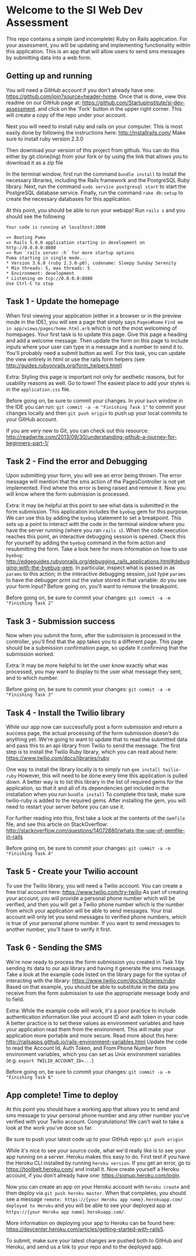 Welcome to the SI Web Dev Assessment
====================================

This repo contains a simple (and incomplete) Ruby on Rails application. For your assessment, you will be updating and implementing functionality within this application. This is an app that will allow users to send sms messages by submitting data into a web form.


Getting up and running
----------------------

You will need a GitHub account if you don't already have one:
  https://github.com/join?source=header-home.
Once that is done, view this readme on our GitHub page at:
  https://github.com/StartupInstitute/si-dev-assessment.
and click on the 'Fork' button in the upper right corner. This will create a copy of the repo under your account.

Next you will need to install ruby and rails on your computer. This is most easily done by following the instructions here: http://installrails.com/
Make sure to install ruby version 2.3.0

Then download your version of this project from github. You can do this either by git clone(ing) from your fork or by using the link that allows you to download it as a zip file

In the terminal window, first run the command
  `bundle install`
to install the necessary libraries, including the Rails framework and the PostgreSQL Ruby library. Next, run the command
  `sudo service postgresql start`
to start the PostgreSQL database service. Finally, run the command
  `rake db:setup`
to create the necessary databases for this application.

At this point, you should be able to run your webapp! Run `rails s` and you should see the following
```
Your code is running at localhost:3000

=> Booting Puma
=> Rails 5.0.0 application starting in development on http://0.0.0.0:8080
=> Run `rails server -h` for more startup options
Puma starting in single mode...
* Version 3.6.0 (ruby 2.3.0-p0), codename: Sleepy Sunday Serenity
* Min threads: 5, max threads: 5
* Environment: development
* Listening on tcp://0.0.0.0:8080
Use Ctrl-C to stop
```


Task 1 - Update the homepage
----------------------------

When first viewing your application (either in a browser or in the preview mode in the IDE), you will see a page that simply says
  `Pages#home`
  `Find me in app/views/pages/home.html.erb`
which is not the most welcoming of homepages.  Your first task is to update this page. Give this page a heading and add a welcome message. Then update the form on this page to include inputs where your user can type in a message and a number to send it to. You'll probably need a submit button as well. For this task, you can update the view entirely in html or use the rails form helpers (see http://guides.rubyonrails.org/form_helpers.html)

Extra:
Styling this page is important not only for aesthetic reasons, but for usability reasons as well. Go to town! The easiest place to add your styles is in the `application.css` file.

Before going on, be sure to commit your changes. In your `bash` window in the IDE you can run:
  `git commit -a -m "Finishing Task 1"`
to commit your changes locally and then
  `git push origin`
to push up your local commits to your GitHub account.

If you are very new to Git, you can check out this resource:
  http://readwrite.com/2013/09/30/understanding-github-a-journey-for-beginners-part-1/


Task 2 - Find the error and Debugging
-------------------------------------

Upon submitting your form, you will see an error being thrown. The error message will mention that the sms action of the PagesController is not yet implemented. Find where this error is being raised and remove it. Now you will know where the form submission is processed.

Extra:
It may be helpful at this point to see what data is submitted in the form submission. This application includes the `byebug` gem for this purpose. We can use this by adding the
  `byebug`
statement to set a breakpoint. This sets up a point to interact with the code in the terminal window where you have the server running (where you ran `rails s`). When the code execution reaches this point, an interactive debugging session is opened. Check this for yourself by adding the `byebug` command in the form action and resubmitting the form. Take a look here for more information on how to use `byebug`:  http://edgeguides.rubyonrails.org/debugging_rails_applications.html#debugging-with-the-byebug-gem. In particular, inspect what is passed in as `params` to this action; in the interactive debugging session, just type `params` to have the debugger print out the value stored in that variable: do you see your form input? Before going on, you'll want to remove the breakpoint.

Before going on, be sure to commit your changes:
  `git commit -a -m "Finishing Task 2"`


Task 3 - Submission success
---------------------------

Now when you submit the form, after the submission is processed in the controller, you'll find that the app takes you to a different page. This page should be a submission confirmation page, so update it confirming that the submission worked.

Extra:
It may be more helpful to let the user know exactly what was processed, you may want to display to the user what message they sent, and to which number.

Before going on, be sure to commit your changes:
  `git commit -a -m "Finishing Task 3"`


Task 4 - Install the Twilio library
-----------------------------------

While our app now can successfully post a form submission and return a success page, the actual processing of the form submission doesn't do anything yet. We're going to want to update that to read the submitted data and pass this to an api library from Twilio to send the message. The first step is to install the Twilio Ruby library, which you can read about here:
  https://www.twilio.com/docs/libraries/ruby

One way to install the library locally is to simply run
  `gem install twilio-ruby`
However, this will need to be done every time this application is pulled down. A better way is to list this library in the list of required gems for the application, so that it and all of its dependencies get included in the installation when you run
  `bundle install`
To complete this task, make sure twilio-ruby is added to the required gems. After installing the gem, you will need to restart your server before you can use it.

For further reading into this, first take a look at the contents of the `Gemfile` file, and see this article on StackOverflow:
  http://stackoverflow.com/questions/14072880/whats-the-use-of-gemfile-in-rails

Before going on, be sure to commit your changes:
  `git commit -a -m "Finishing Task 4"`


Task 5 - Create your Twilio account
-----------------------------------

To use the Twilio library, you will need a Twilio account. You can create a free trial account here:
  https://www.twilio.com/try-twilio
As part of creating your account, you will provide a personal phone number which will be verified, and then you will get a Twilio phone number which is the number from which your application will be able to send messages. Your trial account will only let you send messages to verified phone numbers, which is true of your personal phone number. If you want to send messages to another number, you'll have to verify it first.


Task 6 - Sending the SMS
------------------------

We're now ready to process the form submission you created in Task 1 by sending its data to our api library and having it generate the sms message. Take a look at the example code listed on the library page for the syntax of interacting with the library:
  https://www.twilio.com/docs/libraries/ruby
Based on that example, you should be able to substitute in the data you receive from the form submission to use the appropriate message body and to field.

Extra:
While the example code will work, it's a poor practice to include authentication information like your account ID and auth token in your code. A better practice is to set these values as environment variables and have your application read them from the environment. This will make your application more portable and more secure. Read more about this here:
  http://railsapps.github.io/rails-environment-variables.html
Update the code to read the Account Id, Auth Token, and From Phone Number from environment variables, which you can set as Unix environment variables (e.g. `export TWILIO_ACCOUNT_ID=...`)

Before going on, be sure to commit your changes:
  `git commit -a -m "Finishing Task 6"`


App complete! Time to deploy
----------------------------

At this point you should have a working app that allows you to send and sms message to your personal phone number and any other number you've verified with your Twilio account. Congratulations! We can't wait to take a look at the work you've done so far.

Be sure to push your latest code up to your GitHub repo:
  `git push origin`

While it's nice to see your source code, what we'd really like is to see your app running on a server. Heroku makes this easy to do. First test if you have the Heroku CLI installed by running
  `heroku version`.
If you get an error, go to
  https://toolbelt.heroku.com/
and install it. Now create yourself a Heroku account, if you don't already have one:
  https://signup.heroku.com/login.

Now you can create an app on your Heroku account with `heroku create` and then deploy via `git push heroku master`. When that completes, you should see a message `remote: https://{your Heroku app name}.herokuapp.com/ deployed to Heroku` and you will be able to see your deployed app at `https://{your Heroku app name}.herokuapp.com/`.

More information on deploying your app to Heroku can be found here: https://devcenter.heroku.com/articles/getting-started-with-rails5.

To submit, make sure your latest changes are pushed both to GitHub and Heroku, and send us a link to your repo and to the deployed app.
